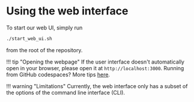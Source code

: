 # Using the web interface

To start our web UI, simply run

```bash
./start_web_ui.sh
```

from the root of the repository.

!!! tip "Opening the webpage"
    If the user interface doesn't automatically open in your browser, please open it at `http://localhost:3000`. 
    Running from GitHub codespaces? More tips [here](../installation/codespaces.md#running-the-web-ui).

!!! warning "Limitations"
    Currently, the web interface only has a subset of the options of the command line interface (CLI). 
